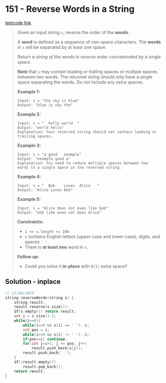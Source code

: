 # 151 - Reverse Words in a String

[leetcode link](https://leetcode.com/problems/reverse-words-in-a-string/)

> Given an input string `s`, reverse the order of the **words**.
>
> A **word** is defined as a sequence of non-space characters. The **words** in `s` will be separated by at least one space.
>
> Return *a string of the words in reverse order concatenated by a single space.*
>
> **Note** that `s` may contain leading or trailing  spaces or multiple spaces between two words. The returned string should  only have a single space separating the words. Do not include any extra  spaces.
>
> **Example 1:**
>
> ```
> Input: s = "the sky is blue"
> Output: "blue is sky the"
> ```
>
> **Example 2:**
>
> ```
> Input: s = "  hello world  "
> Output: "world hello"
> Explanation: Your reversed string should not contain leading or trailing spaces.
> ```
>
> **Example 3:**
>
> ```
> Input: s = "a good   example"
> Output: "example good a"
> Explanation: You need to reduce multiple spaces between two words to a single space in the reversed string.
> ```
>
> **Example 4:**
>
> ```
> Input: s = "  Bob    Loves  Alice   "
> Output: "Alice Loves Bob"
> ```
>
> **Example 5:**
>
> ```
> Input: s = "Alice does not even like bob"
> Output: "bob like even not does Alice"
> ```
>
> **Constraints:**
>
> - `1 <= s.length <= 104`
> - `s` contains English letters (upper-case and lower-case), digits, and spaces `' '`.
> - There is **at least one** word in `s`.
>
> **Follow up:**
>
> - Could you solve it **in-place** with `O(1)` extra space?

## Solution - inplace

```cpp
// 21/04/2020
string reverseWords(string s) {
    string result;
    result.reserve(s.size());
    if(s.empty()) return result;
    int i = s.size()-1;
    while(i>=0){
        while(i>=0 && s[i] == ' ')--i;
        int pos = i;
        while(i>=0 && s[i] != ' ')--i;
        if(pos==i) continue;
        for(int j=i+1; j <= pos; j++)
            result.push_back(s[j]);
        result.push_back(' ');
    }
    if(!result.empty())
        result.pop_back();
    return result;
}
```